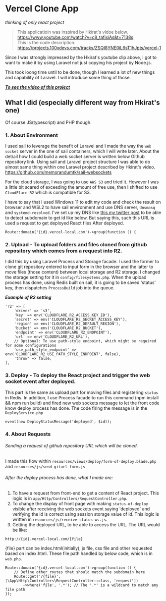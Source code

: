 
# Vercel Clone App
*thinking of only react project*

> This applicatioin was inspired by Hkirat's vidoe below.
> https://www.youtube.com/watch?v=c8_tafixiAs&t=7138s  
> This is the code description.
> https://projects.100xdevs.com/tracks/ZSQI8YNE0iL6sT1hJpts/vercel-1

Since I was strongly impressed by the Hkirat's youtube clip above, I got to want to make it by using Laravel not just copying his project by Node.js.

This took loong time until to be done, though I learned a lot of new things and capability of Laravel. I will introduce some thing of those.

***[To see the video of this project](https://twitter.com/TK47781211/status/1766566920663249330)***


## What I did (especially different way from Hkirat's one)
Of course JS(typescript) and PHP though.

### 1. About Environment
I used sail to leverage the benefit of Laravel and I made the way the `web socket` server in the one of sail containers, which I will write later. About the det\ail how I could build a web socket server is written below Github repository link. Using sail and Laravel project structure I was able to do almost same thing within one Laravel project described by Hkirat's video. 
https://github.com/memorandumtk/sail-websockets

For the cloud storage, I was going to use `AWS S3` and tried it. However I was a little bit scared of exceeding the amount of free use, then I shifted to use `CloudFlare R2` which is compatible for S3.

I have to say that I used Windows 11 to edit my code and check the result on browser and WSL2 to have sail environment and use DNS server, `dnsmasq` and `systemd-resolved`. I've set up my DNS like [this my twitter post](https://twitter.com/TK47781211/status/1765285953533575494) to be able to detect subdomain to get id like below. But saying this, such this URL is used a request to get deployed React files After deployed.
```
Route::domain('{id}.vercel-local.com')->group(function () {
```

### 2. Upload - To upload folders and files cloned from github repository which comes from a request into R2.
I did this by using Laravel Process and Storage facade. I used the former to clone git repository entered to input form in the browser and the latter to move files (those content) between local storage and R2 storage. I changed the storage setting for it in `config/filesystems.php`. When the upload process has done, using Redis built on sail, it is going to be saved 'status' key, then dispatches `ProcessBuild` job into the queue.

***Example of R2 setting***
```text
'r2' => [
    'driver' => 's3',
    'key' => env('CLOUDFLARE_R2_ACCESS_KEY_ID'),
    'secret' => env('CLOUDFLARE_R2_SECRET_ACCESS_KEY'),
    'region' => env('CLOUDFLARE_R2_DEFAULT_REGION'),
    'bucket' => env('CLOUDFLARE_R2_BUCKET'),
    'endpoint' => env('CLOUDFLARE_R2_ENDPOINT'),
    'url' => env('CLOUDFLARE_R2_URL'),
    // Optional: To use path-style endpoint, which might be required for some configurations
    'use_path_style_endpoint' => env('CLOUDFLARE_R2_USE_PATH_STYLE_ENDPOINT', false),
    'throw' => false,
],
```

### 3. Deploy - To deploy the React project and trigger the web socket event after deployed. 
This part is the same as upload part for moving files and registering `status` in Redis. In addition, I use Process facade to run this command (npm install && npm run build) and fired new web sockets message to let the front code know deploy process has done. The code firing the message is in the `DeployService.php`
```text
event(new DeployStatusMessage('deployed', $id));
```

### 4. About Requests
###### Sending a request of github repository URL which will be cloned.
I made this flow within `resources/views/deploy/form-of-deploy.blade.php` and `resources/js/send-giturl-form.js`

###### After the deploy process has done, what I made are:
1. To have a request from front-end to get a content of React project. This logic is in `app/Http/Controllers/RequestController.php`.
2. To change the display of front page with making `status-of-deploy` visible after receiving the web sockets event saying 'deployed' and verifying the id is correct using session storage value of id. This logic is written in `resources/js/receive-status-ws.js`.
3. Getting the deployed URL, to be able to access the URL. The URL would be like:
```text
http://{id}.vercel-local.com/{file}
```
{file} part can be index.html(initially), js file, css file and other requested based on index.html. These file path handled by below code, which is in `web.php`.
```text
Route::domain('{id}.vercel-local.com')->group(function () {
    // Define other routes that should match the subdomain here
    Route::get('/{file}', [\App\Http\Controllers\RequestController::class, 'request'])
        ->where('file', '.*'); // The '.*' is a wildcard to match any file path
});
```
